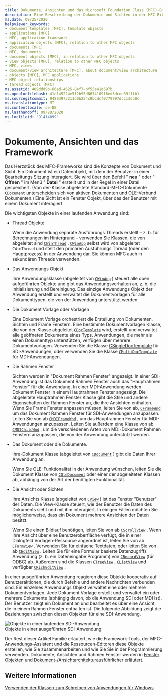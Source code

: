 ```yaml
---
title: Dokumente, Ansichten und das Microsoft Foundation Class (MFC)-Bibliotheks Framework
description: Eine Beschreibung der Dokumente und Sichten in der MFC-Bibliothek (Microsoft Foundation Class).
ms.date: 09/25/2020
helpviewer_keywords:
- document templates [MFC], template objects
- applications [MFC]
- MFC, application framework
- application objects [MFC], relation to other MFC objects
- documents [MFC]
- MFC, documents
- document objects [MFC], in relation to other MFC objects
- view objects [MFC], relation to other MFC objects
- MFC, views
- document/view architecture [MFC], about document/view architecture
- objects [MFC], MFC applications
- MFC object relationships
- thread objects [MFC]
ms.assetid: 409ddd9b-66ad-4625-84f7-bf55a41d697b
ms.openlocfilehash: 41e145224e512b95d8674109f6ed3dcee39fffb1
ms.sourcegitcommit: 94893973211d0b254c8bcdcf0779997dcc136b0c
ms.translationtype: MT
ms.contentlocale: de-DE
ms.lasthandoff: 09/28/2020
ms.locfileid: "91414099"
---
```

# <a name="documents-views-and-the-framework"></a>Dokumente, Ansichten und das Framework

Das Herzstück des MFC-Frameworks sind die Konzepte von Dokument und Sicht. Ein Dokument ist ein Datenobjekt, mit dem der Benutzer in einer Bearbeitungs Sitzung interagiert. Sie wird über den Befehl " **neu** " oder " **Öffnen** " im Menü " **Datei** " erstellt und in der Regel in einer Datei gespeichert. (Von der-Klasse abgeleitete Standard-MFC-Dokumente `CDocument` unterscheiden sich von aktiven Dokumenten und OLE-Verbund Dokumenten.) Eine Sicht ist ein Fenster Objekt, über das der Benutzer mit einem Dokument interagiert.

Die wichtigsten Objekte in einer laufenden Anwendung sind:

- Thread Objekte

   Wenn die Anwendung separate Ausführungs Threads erstellt – z. b. für Berechnungen im Hintergrund – verwenden Sie Klassen, die von abgeleitet sind [`CWinThread`](reference/cwinthread-class.md) . [`CWinApp`](reference/cwinapp-class.md) selbst wird von abgeleitet `CWinThread` und stellt den primären Ausführungs Thread (oder den Hauptprozess) in der Anwendung dar. Sie können MFC auch in sekundären Threads verwenden.

- Das Anwendungs Objekt

   Ihre Anwendungsklasse (abgeleitet von [`CWinApp`](reference/cwinapp-class.md) ) steuert alle oben aufgeführten Objekte und gibt das Anwendungsverhalten an, z. b. die Initialisierung und Bereinigung. Das einzige Anwendungs Objekt der Anwendung erstellt und verwaltet die Dokumentvorlagen für alle Dokumenttypen, die von der Anwendung unterstützt werden.

- Die Dokument Vorlage oder Vorlagen

   Eine Dokument Vorlage orchestriert die Erstellung von Dokumenten, Sichten und Frame Fenstern. Eine bestimmte Dokumentvorlagen Klasse, die von der-Klasse abgeleitet [`CDocTemplate`](reference/cdoctemplate-class.md) wird, erstellt und verwaltet alle geöffneten Dokumente eines Typs. Anwendungen, die mehr als einen Dokumenttyp unterstützen, verfügen über mehrere Dokumentvorlagen. Verwenden Sie die Klasse [CSingleDocTemplate](reference/csingledoctemplate-class.md) für SDI-Anwendungen, oder verwenden Sie die Klasse [`CMultiDocTemplate`](reference/cmultidoctemplate-class.md) für MDI-Anwendungen.

- Die Rahmen Fenster

   Sichten werden in "Dokument Rahmen Fenster" angezeigt. In einer SDI-Anwendung ist das Dokument Rahmen Fenster auch das "Hauptrahmen Fenster" für die Anwendung. In einer MDI-Anwendung werden Dokument Fenster in einem Hauptrahmen Fenster angezeigt. Die abgeleitete Hauptrahmen Fenster Klasse gibt die Stile und andere Eigenschaften der Rahmen Fenster an, die ihre Ansichten enthalten. Wenn Sie Frame Fenster anpassen müssen, leiten Sie von ab, [`CFrameWnd`](reference/cframewnd-class.md) um das Dokument Rahmen Fenster für SDI-Anwendungen anzupassen. Leiten Sie von ab [`CMDIFrameWnd`](reference/cmdiframewnd-class.md) , um das Hauptrahmen Fenster für MDI-Anwendungen anzupassen. Leiten Sie außerdem eine Klasse von ab [`CMDIChildWnd`](reference/cmdichildwnd-class.md) , um die verschiedenen Arten von MDI-Dokument Rahmen Fenstern anzupassen, die von der Anwendung unterstützt werden.

- Das Dokument oder die Dokumente.

   Ihre-Dokument Klasse (abgeleitet von [`CDocument`](reference/cdocument-class.md) ) gibt die Daten Ihrer Anwendung an.

   Wenn Sie OLE-Funktionalität in der Anwendung wünschen, leiten Sie die Dokument Klasse von [`COleDocument`](reference/coledocument-class.md) oder einer der abgeleiteten Klassen ab, abhängig von der Art der benötigten Funktionalität.

- Die Ansicht oder Sichten.

   Ihre Ansichts Klasse (abgeleitet von [`CView`](reference/cview-class.md) ) ist das Fenster "Benutzer" der Daten. Die View-Klasse steuert, wie der Benutzer die Daten des Dokuments sieht und mit ihm interagiert. In einigen Fällen möchten Sie möglicherweise, dass ein Dokument mehrere Ansichten der Daten besitzt.

   Wenn Sie einen Bildlauf benötigen, leiten Sie von ab [`CScrollView`](reference/cscrollview-class.md) . Wenn Ihre Ansicht über eine Benutzeroberfläche verfügt, die in einer Dialogfeld Vorlagen-Ressource angeordnet ist, leiten Sie von ab [`CFormView`](reference/cformview-class.md) . Verwenden Sie für einfache Textdaten, oder leiten Sie von ab [`CEditView`](reference/ceditview-class.md) . Leiten Sie für eine Formular basierte Datenzugriffs Anwendung (z. b. ein Dateneingabe Programm) von [`CRecordView`](reference/crecordview-class.md) (für ODBC) ab. Außerdem sind die Klassen [`CTreeView`](reference/ctreeview-class.md) , [`CListView`](reference/clistview-class.md) und verfügbar [`CRichEditView`](reference/cricheditview-class.md) .

In einer ausgeführten Anwendung reagieren diese Objekte kooperativ auf Benutzeraktionen, die durch Befehle und andere Nachrichten verbunden sind. Ein einzelnes Anwendungs Objekt verwaltet eine oder mehrere Dokumentvorlagen. Jede Dokument Vorlage erstellt und verwaltet ein oder mehrere Dokumente (abhängig davon, ob die Anwendung SDI oder MDI ist). Der Benutzer zeigt ein Dokument an und bearbeitet es über eine Ansicht, die in einem Rahmen Fenster enthalten ist. Die folgende Abbildung zeigt die Beziehungen zwischen diesen Objekten für eine SDI-Anwendung.

![Objekte in einer laufenden SDI-Anwendung](../mfc/media/vc386v1.gif "Objekte in einer ausgeführten SDI-Anwendung")\
Objekte in einer ausgeführten SDI-Anwendung

Der Rest dieser Artikel Familie erläutert, wie die Framework-Tools, der MFC-Anwendungs-Assistent und die Ressourcen-Editoren diese Objekte erstellen, wie Sie zusammenarbeiten und wie Sie Sie in der Programmierung verwenden. Dokumente, Ansichten und Rahmen Fenster werden in [Fenster Objekten](window-objects.md) und [Dokument-/Ansichtarchitektur](document-view-architecture.md)ausführlicher erläutert.

## <a name="see-also"></a>Weitere Informationen

[Verwenden der Klassen zum Schreiben von Anwendungen für Windows](using-the-classes-to-write-applications-for-windows.md)
